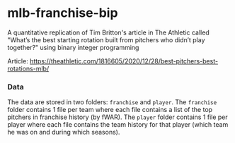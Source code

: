 # mlb-franchise-bip
A quantitative replication of Tim Britton's article in The Athletic called "What’s the best starting rotation built from pitchers who didn’t play together?" using binary integer programming

Article: https://theathletic.com/1816605/2020/12/28/best-pitchers-best-rotations-mlb/

### Data

The data are stored in two folders: `franchise` and `player`. The `franchise` folder contains 1 file per team where each file contains a list of the top pitchers in franchise history (by fWAR). The `player` folder contains 1 file per player where each file contains the team history for that player (which team he was on and during which seasons).